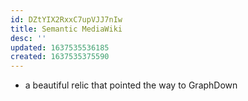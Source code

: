 ```yaml
---
id: DZtYIX2RxxC7upVJJ7nIw
title: Semantic MediaWiki
desc: ''
updated: 1637535536185
created: 1637535375590
---
```


- a beautiful relic that pointed the way to GraphDown
